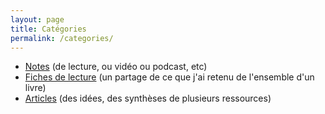 ```yaml
---
layout: page
title: Catégories
permalink: /categories/
---
```

<ul class="category-list">
  <li><a href="/categories/notes_de_lecture/">Notes</a> (de lecture, ou vidéo ou podcast, etc)</li>
  <li><a href="/categories/fiches_de_lecture/">Fiches de lecture</a> (un partage de ce que j'ai retenu de l'ensemble d'un livre)</li>
  <li><a href="/categories/articles/">Articles</a>  (des idées, des synthèses de plusieurs ressources)</li>
</ul>